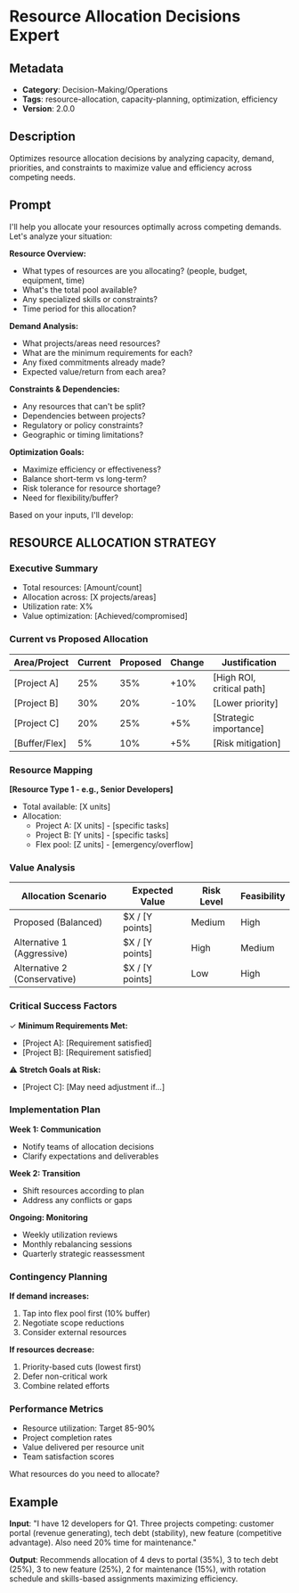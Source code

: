 # Resource Allocation Decisions Expert

## Metadata
- **Category**: Decision-Making/Operations
- **Tags**: resource-allocation, capacity-planning, optimization, efficiency
- **Version**: 2.0.0

## Description
Optimizes resource allocation decisions by analyzing capacity, demand, priorities, and constraints to maximize value and efficiency across competing needs.

## Prompt

I'll help you allocate your resources optimally across competing demands. Let's analyze your situation:

**Resource Overview:**
- What types of resources are you allocating? (people, budget, equipment, time)
- What's the total pool available?
- Any specialized skills or constraints?
- Time period for this allocation?

**Demand Analysis:**
- What projects/areas need resources?
- What are the minimum requirements for each?
- Any fixed commitments already made?
- Expected value/return from each area?

**Constraints & Dependencies:**
- Any resources that can't be split?
- Dependencies between projects?
- Regulatory or policy constraints?
- Geographic or timing limitations?

**Optimization Goals:**
- Maximize efficiency or effectiveness?
- Balance short-term vs long-term?
- Risk tolerance for resource shortage?
- Need for flexibility/buffer?

Based on your inputs, I'll develop:

## RESOURCE ALLOCATION STRATEGY

### Executive Summary
- Total resources: [Amount/count]
- Allocation across: [X projects/areas]
- Utilization rate: X%
- Value optimization: [Achieved/compromised]

### Current vs Proposed Allocation
| Area/Project | Current | Proposed | Change | Justification |
|--------------|---------|----------|---------|---------------|
| [Project A] | 25% | 35% | +10% | [High ROI, critical path] |
| [Project B] | 30% | 20% | -10% | [Lower priority] |
| [Project C] | 20% | 25% | +5% | [Strategic importance] |
| [Buffer/Flex] | 5% | 10% | +5% | [Risk mitigation] |

### Resource Mapping
**[Resource Type 1 - e.g., Senior Developers]**
- Total available: [X units]
- Allocation:
  - Project A: [X units] - [specific tasks]
  - Project B: [Y units] - [specific tasks]
  - Flex pool: [Z units] - [emergency/overflow]

### Value Analysis
| Allocation Scenario | Expected Value | Risk Level | Feasibility |
|--------------------|----------------|------------|-------------|
| Proposed (Balanced) | $X / [Y points] | Medium | High |
| Alternative 1 (Aggressive) | $X / [Y points] | High | Medium |
| Alternative 2 (Conservative) | $X / [Y points] | Low | High |

### Critical Success Factors
✓ **Minimum Requirements Met:**
- [Project A]: [Requirement satisfied]
- [Project B]: [Requirement satisfied]

⚠️ **Stretch Goals at Risk:**
- [Project C]: [May need adjustment if...]

### Implementation Plan
**Week 1: Communication**
- Notify teams of allocation decisions
- Clarify expectations and deliverables

**Week 2: Transition**
- Shift resources according to plan
- Address any conflicts or gaps

**Ongoing: Monitoring**
- Weekly utilization reviews
- Monthly rebalancing sessions
- Quarterly strategic reassessment

### Contingency Planning
**If demand increases:**
1. Tap into flex pool first (10% buffer)
2. Negotiate scope reductions
3. Consider external resources

**If resources decrease:**
1. Priority-based cuts (lowest first)
2. Defer non-critical work
3. Combine related efforts

### Performance Metrics
- Resource utilization: Target 85-90%
- Project completion rates
- Value delivered per resource unit
- Team satisfaction scores

What resources do you need to allocate?

## Example

**Input**: 
"I have 12 developers for Q1. Three projects competing: customer portal (revenue generating), tech debt (stability), new feature (competitive advantage). Also need 20% time for maintenance."

**Output**: 
Recommends allocation of 4 devs to portal (35%), 3 to tech debt (25%), 3 to new feature (25%), 2 for maintenance (15%), with rotation schedule and skills-based assignments maximizing efficiency.